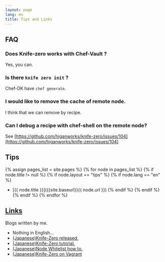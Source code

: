 ```yaml
---
layout: page
lang: en
title: Tips and Links
---
```


## FAQ

### Does Knife-zero works with Chef-Vault ?

Yes, you can.


### Is there `knife zero init` ?

Chef-DK have `chef generate`.


### I would like to remove the cache of remote node.

I think that we can remove by recipe.

### Can I debug a recipe with chef-shell on the remote node?

See [https://github.com/higanworks/knife-zero/issues/104](https://github.com/higanworks/knife-zero/issues/104)


## Tips

{% assign pages_list = site.pages %}
{% for node in pages_list %}
  {% if node.title != null %}
    {% if node.layout == "tips" %}
      {% if node.lang == "en" %}
- [{{ node.title }}]({{site.baseurl}}{{ node.url }})
      {% endif %}
    {% endif %}
  {% endif %}
{% endfor %}

## [Links](#Links)

Blogs written by me.

- Nothing in English...
- [(Japanese)Knife-Zero released.](http://qiita.com/sawanoboly/items/218a7b03ddec6be45e34 "Chefのローカルモードだけでリモートサーバを運用してみようと、Knife-Zeroを作った。Nodeの構成情報もとれるよ。 - Qiita")
- [(Japanese)Knife-Zero tutorial.](http://qiita.com/sawanoboly/items/4f363909615d8a76e9e5 "Ruby - Chefのローカルモードチュートリアル + knife-zero + knife-sakura - Qiita")
- [(Japanese)Node Whitelist how to.](http://qiita.com/sawanoboly/items/28dfc22929b8fa961456 "chef-zero - Knife-Zeroで管理するnodeオブジェクトを任意のattributesに限定する - Qiita")
- [(Japanese)Knife-Zero on Vagrant](http://qiita.com/sawanoboly/items/ae3c96734c5cee72863c "Knife-ZeroとVagrant(単品VM) - Qiita")


